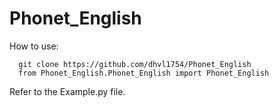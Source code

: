 # Phonet_English

How to use:
```
  git clone https://github.com/dhvl1754/Phonet_English
  from Phonet_English.Phonet_English import Phonet_English
```
Refer to the Example.py file.
